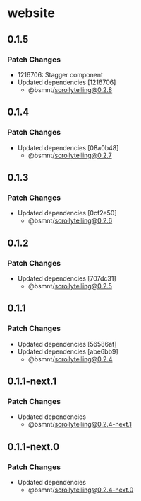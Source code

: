 # website

## 0.1.5

### Patch Changes

- 1216706: Stagger component
- Updated dependencies [1216706]
  - @bsmnt/scrollytelling@0.2.8

## 0.1.4

### Patch Changes

- Updated dependencies [08a0b48]
  - @bsmnt/scrollytelling@0.2.7

## 0.1.3

### Patch Changes

- Updated dependencies [0cf2e50]
  - @bsmnt/scrollytelling@0.2.6

## 0.1.2

### Patch Changes

- Updated dependencies [707dc31]
  - @bsmnt/scrollytelling@0.2.5

## 0.1.1

### Patch Changes

- Updated dependencies [56586af]
- Updated dependencies [abe6bb9]
  - @bsmnt/scrollytelling@0.2.4

## 0.1.1-next.1

### Patch Changes

- Updated dependencies
  - @bsmnt/scrollytelling@0.2.4-next.1

## 0.1.1-next.0

### Patch Changes

- Updated dependencies
  - @bsmnt/scrollytelling@0.2.4-next.0
